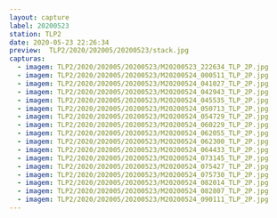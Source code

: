 ```yaml
---
layout: capture
label: 20200523
station: TLP2
date: 2020-05-23 22:26:34
preview:  TLP2/2020/202005/20200523/stack.jpg
capturas:
  - imagem: TLP2/2020/202005/20200523/M20200523_222634_TLP_2P.jpg
  - imagem: TLP2/2020/202005/20200523/M20200524_000511_TLP_2P.jpg
  - imagem: TLP2/2020/202005/20200523/M20200524_041027_TLP_2P.jpg
  - imagem: TLP2/2020/202005/20200523/M20200524_042943_TLP_2P.jpg
  - imagem: TLP2/2020/202005/20200523/M20200524_045535_TLP_2P.jpg
  - imagem: TLP2/2020/202005/20200523/M20200524_050713_TLP_2P.jpg
  - imagem: TLP2/2020/202005/20200523/M20200524_054729_TLP_2P.jpg
  - imagem: TLP2/2020/202005/20200523/M20200524_060229_TLP_2P.jpg
  - imagem: TLP2/2020/202005/20200523/M20200524_062055_TLP_2P.jpg
  - imagem: TLP2/2020/202005/20200523/M20200524_062300_TLP_2P.jpg
  - imagem: TLP2/2020/202005/20200523/M20200524_064433_TLP_2P.jpg
  - imagem: TLP2/2020/202005/20200523/M20200524_073145_TLP_2P.jpg
  - imagem: TLP2/2020/202005/20200523/M20200524_075427_TLP_2P.jpg
  - imagem: TLP2/2020/202005/20200523/M20200524_075730_TLP_2P.jpg
  - imagem: TLP2/2020/202005/20200523/M20200524_082014_TLP_2P.jpg
  - imagem: TLP2/2020/202005/20200523/M20200524_082807_TLP_2P.jpg
  - imagem: TLP2/2020/202005/20200523/M20200524_090111_TLP_2P.jpg
---
```

